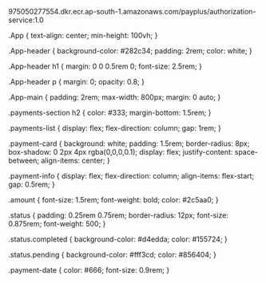 975050277554.dkr.ecr.ap-south-1.amazonaws.com/payplus/authorization-service:1.0


.App {
  text-align: center;
  min-height: 100vh;
}

.App-header {
  background-color: #282c34;
  padding: 2rem;
  color: white;
}

.App-header h1 {
  margin: 0 0 0.5rem 0;
  font-size: 2.5rem;
}

.App-header p {
  margin: 0;
  opacity: 0.8;
}

.App-main {
  padding: 2rem;
  max-width: 800px;
  margin: 0 auto;
}

.payments-section h2 {
  color: #333;
  margin-bottom: 1.5rem;
}

.payments-list {
  display: flex;
  flex-direction: column;
  gap: 1rem;
}

.payment-card {
  background: white;
  padding: 1.5rem;
  border-radius: 8px;
  box-shadow: 0 2px 4px rgba(0,0,0,0.1);
  display: flex;
  justify-content: space-between;
  align-items: center;
}

.payment-info {
  display: flex;
  flex-direction: column;
  align-items: flex-start;
  gap: 0.5rem;
}

.amount {
  font-size: 1.5rem;
  font-weight: bold;
  color: #2c5aa0;
}

.status {
  padding: 0.25rem 0.75rem;
  border-radius: 12px;
  font-size: 0.875rem;
  font-weight: 500;
}

.status.completed {
  background-color: #d4edda;
  color: #155724;
}

.status.pending {
  background-color: #fff3cd;
  color: #856404;
}

.payment-date {
  color: #666;
  font-size: 0.9rem;
}